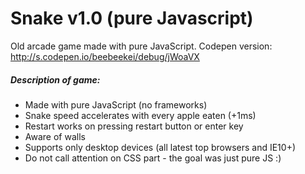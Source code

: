 # Snake v1.0 (pure Javascript)

Old arcade game made with pure JavaScript.
Codepen version: http://s.codepen.io/beebeekei/debug/jWoaVX

##### Description of game:

- Made with pure JavaScript (no frameworks)
- Snake speed accelerates with every apple eaten (+1ms)
- Restart works on pressing restart button or enter key
- Aware of walls
- Supports only desktop devices (all latest top browsers and IE10+)
- Do not call attention on CSS part - the goal was just pure JS :)